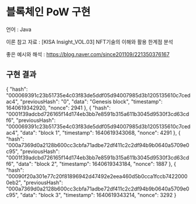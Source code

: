 # 블록체인 PoW 구현

언어 : Java



이론 참고 자료 : [KISA Insight_VOL.03] NFT기술의 이해와 활용 한계점 분석

좋은 예시와 해석 : https://blog.naver.com/since201109/221350376167



## 구현 결과

  {
    "hash": "000069391c23b51735e4c03f83de5ddf05d94007985d3b1205135610c7cedac4",
    "previousHash": "0",
    "data": "Genesis block",
    "timestamp": 1640619342920,
    "nonce": 2941
  },
  {
    "hash": "0001f39adcbd726165f14d174eb3bb7e8591b315a611b3045d9530f3cd63cdf6",
    "previousHash": "000069391c23b51735e4c03f83de5ddf05d94007985d3b1205135610c7cedac4",
    "data": "block 1",
    "timestamp": 1640619343068,
    "nonce": 4291
  },
  {
    "hash": "000a7369d0a2128b600cc3cbfa71adbe72df411c2c2df94b9b0640a5709e0c95",
    "previousHash": "0001f39adcbd726165f14d174eb3bb7e8591b315a611b3045d9530f3cd63cdf6",
    "data": "block 2",
    "timestamp": 1640619343184,
    "nonce": 1887
  },
  {
    "hash": "00090f20a301e77c20f81896942d47492e2eea460d5b0cca1fccb74220000eb2",
    "previousHash": "000a7369d0a2128b600cc3cbfa71adbe72df411c2c2df94b9b0640a5709e0c95",
    "data": "block 3",
    "timestamp": 1640619343214,
    "nonce": 3292
  }
